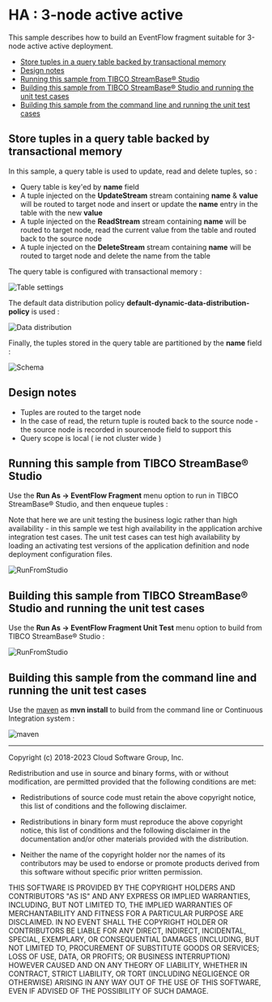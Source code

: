# HA : 3-node active active

This sample describes how to build an EventFlow fragment suitable for 3-node active active deployment.

* [Store tuples in a query table backed by transactional memory](#store-tuples-in-a-query-table-backed-by-transactional-memory)
* [Design notes](#design-notes)
* [Running this sample from TIBCO StreamBase&reg; Studio](#running-this-sample-from-tibco-streambase-studio-trade)
* [Building this sample from TIBCO StreamBase&reg; Studio and running the unit test cases](#building-this-sample-from-tibco-streambase-studio-trade-and-running-the-unit-test-cases)
* [Building this sample from the command line and running the unit test cases](#building-this-sample-from-the-command-line-and-running-the-unit-test-cases)

<a name="store-tuples-in-a-query-table-backed-by-transactional-memory"></a>

## Store tuples in a query table backed by transactional memory

In this sample, a query table is used to update, read and delete tuples, so :

* Query table is key'ed by **name** field
* A tuple injected on the **UpdateStream** stream containing **name** & **value** will be routed to target node and insert or update the **name** entry in the table with the new **value**
* A tuple injected on the **ReadStream** stream containing **name** will be routed to target node, read the current value from the table and routed back to the source node
* A tuple injected on the **DeleteStream** stream containing **name** will be routed to target node and delete the name from the table

The query table is configured with transactional memory :

![Table settings](images/studiotablesettings.png)

The default data distribution policy **default-dynamic-data-distribution-policy** is used :

![Data distribution](images/studiodatadistribution.png)

Finally, the tuples stored in the query table are partitioned by the **name** field :

![Schema](images/studioschema.png)

<a name="design-notes"></a>

## Design notes

* Tuples are routed to the target node
* In the case of read, the return tuple is routed back to the source node - the source node is recorded in sourcenode field to support this
* Query scope is local ( ie not cluster wide )

<a name="running-this-sample-from-tibco-streambase-studio-trade"></a>

## Running this sample from TIBCO StreamBase&reg; Studio

Use the **Run As -> EventFlow Fragment** menu option to run in TIBCO StreamBase&reg; Studio, and then enqueue tuples :

Note that here we are unit testing the business logic rather than high availability - in this sample we test high availability in
the application archive integration test cases.  The unit test cases can test high availability by loading an activating test versions 
of the application definition and node deployment configuration files.

![RunFromStudio](images/studio.gif)

<a name="building-this-sample-from-tibco-streambase-studio-trade-and-running-the-unit-test-cases"></a>

## Building this sample from TIBCO StreamBase&reg; Studio and running the unit test cases

Use the **Run As -> EventFlow Fragment Unit Test** menu option to build from TIBCO StreamBase&reg; Studio :

![RunFromStudio](images/studiounit.gif)

<a name="building-this-sample-from-the-command-line-and-running-the-unit-test-cases"></a>

## Building this sample from the command line and running the unit test cases

Use the [maven](https://maven.apache.org) as **mvn install** to build from the command line or Continuous Integration system :

![maven](images/maven.gif)


---
Copyright (c) 2018-2023 Cloud Software Group, Inc.

Redistribution and use in source and binary forms, with or without
modification, are permitted provided that the following conditions are met:

* Redistributions of source code must retain the above copyright notice, this
  list of conditions and the following disclaimer.

* Redistributions in binary form must reproduce the above copyright notice,
  this list of conditions and the following disclaimer in the documentation
  and/or other materials provided with the distribution.

* Neither the name of the copyright holder nor the names of its
  contributors may be used to endorse or promote products derived from
  this software without specific prior written permission.

THIS SOFTWARE IS PROVIDED BY THE COPYRIGHT HOLDERS AND CONTRIBUTORS "AS IS"
AND ANY EXPRESS OR IMPLIED WARRANTIES, INCLUDING, BUT NOT LIMITED TO, THE
IMPLIED WARRANTIES OF MERCHANTABILITY AND FITNESS FOR A PARTICULAR PURPOSE ARE
DISCLAIMED. IN NO EVENT SHALL THE COPYRIGHT HOLDER OR CONTRIBUTORS BE LIABLE
FOR ANY DIRECT, INDIRECT, INCIDENTAL, SPECIAL, EXEMPLARY, OR CONSEQUENTIAL
DAMAGES (INCLUDING, BUT NOT LIMITED TO, PROCUREMENT OF SUBSTITUTE GOODS OR
SERVICES; LOSS OF USE, DATA, OR PROFITS; OR BUSINESS INTERRUPTION) HOWEVER
CAUSED AND ON ANY THEORY OF LIABILITY, WHETHER IN CONTRACT, STRICT LIABILITY,
OR TORT (INCLUDING NEGLIGENCE OR OTHERWISE) ARISING IN ANY WAY OUT OF THE USE
OF THIS SOFTWARE, EVEN IF ADVISED OF THE POSSIBILITY OF SUCH DAMAGE.
